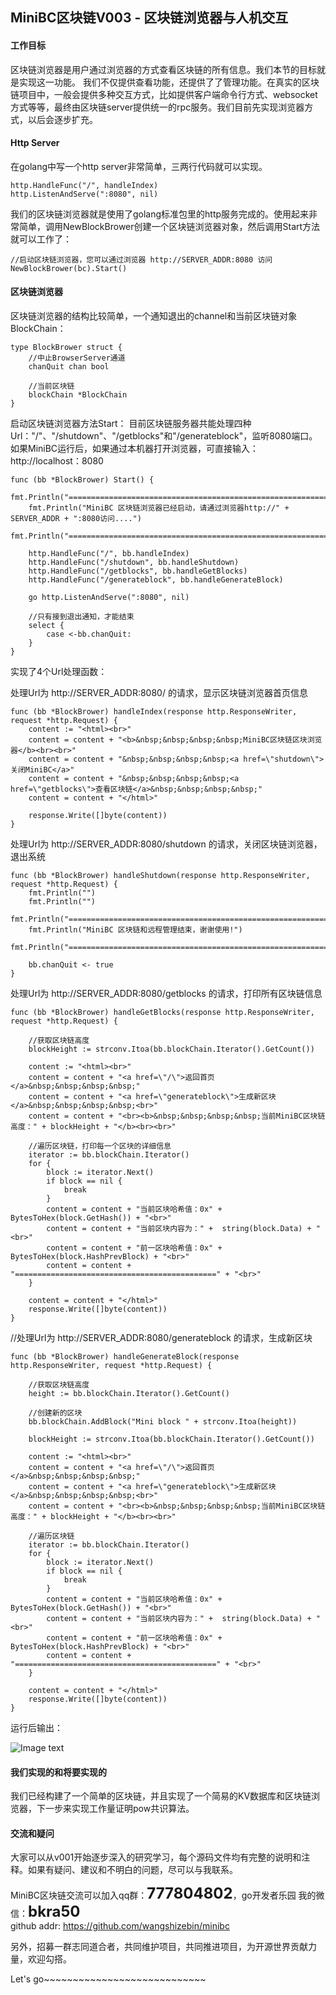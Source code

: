 ## MiniBC区块链V003 - 区块链浏览器与人机交互 #    

####  工作目标

区块链浏览器是用户通过浏览器的方式查看区块链的所有信息。我们本节的目标就是实现这一功能。
我们不仅提供查看功能，还提供了了管理功能。在真实的区块链项目中，一般会提供多种交互方式，比如提供客户端命令行方式、websocket方式等等，最终由区块链server提供统一的rpc服务。我们目前先实现浏览器方式，以后会逐步扩充。

#### Http Server

在golang中写一个http server非常简单，三两行代码就可以实现。

	http.HandleFunc("/", handleIndex)
	http.ListenAndServe(":8080", nil)

我们的区块链浏览器就是使用了golang标准包里的http服务完成的。使用起来非常简单，调用NewBlockBrower创建一个区块链浏览器对象，然后调用Start方法就可以工作了：

	//启动区块链浏览器，您可以通过浏览器 http://SERVER_ADDR:8080 访问
	NewBlockBrower(bc).Start()


####  区块链浏览器

区块链浏览器的结构比较简单，一个通知退出的channel和当前区块链对象BlockChain：  

	type BlockBrower struct {
		//中止BrowserServer通道
		chanQuit chan bool

		//当前区块链
		blockChain *BlockChain
	}

启动区块链浏览器方法Start：
目前区块链服务器共能处理四种Url："/"、"/shutdown"、"/getblocks"和"/generateblock"，监听8080端口。
如果MiniBC运行后，如果通过本机器打开浏览器，可直接输入：http://localhost：8080 

	func (bb *BlockBrower) Start() {
		fmt.Println("=========================================================================")
		fmt.Println("MiniBC 区块链浏览器已经启动，请通过浏览器http://" + SERVER_ADDR + ":8080访问....")
		fmt.Println("=========================================================================")

		http.HandleFunc("/", bb.handleIndex)
		http.HandleFunc("/shutdown", bb.handleShutdown)
		http.HandleFunc("/getblocks", bb.handleGetBlocks)
		http.HandleFunc("/generateblock", bb.handleGenerateBlock)

		go http.ListenAndServe(":8080", nil)

		//只有接到退出通知，才能结束
		select {
			case <-bb.chanQuit:
		}
	}

实现了4个Url处理函数：

处理Url为 http://SERVER_ADDR:8080/ 的请求，显示区块链浏览器首页信息  


	func (bb *BlockBrower) handleIndex(response http.ResponseWriter, request *http.Request) {
		content := "<html><br>"
		content = content + "<b>&nbsp;&nbsp;&nbsp;&nbsp;MiniBC区块链区块浏览器</b><br><br>"
		content = content + "&nbsp;&nbsp;&nbsp;&nbsp;<a href=\"shutdown\">关闭MiniBC</a>"
		content = content + "&nbsp;&nbsp;&nbsp;&nbsp;<a href=\"getblocks\">查看区块链</a>&nbsp;&nbsp;&nbsp;&nbsp;"
		content = content + "</html>"

		response.Write([]byte(content))
	}

处理Url为 http://SERVER_ADDR:8080/shutdown 的请求，关闭区块链浏览器，退出系统  

	func (bb *BlockBrower) handleShutdown(response http.ResponseWriter, request *http.Request) {
		fmt.Println("")
		fmt.Println("")
		fmt.Println("=========================================================================")
		fmt.Println("MiniBC 区块链和远程管理结束，谢谢使用!")
		fmt.Println("=========================================================================")

		bb.chanQuit <- true
	}

处理Url为 http://SERVER_ADDR:8080/getblocks 的请求，打印所有区块链信息  

	func (bb *BlockBrower) handleGetBlocks(response http.ResponseWriter, request *http.Request) {

		//获取区块链高度
		blockHeight := strconv.Itoa(bb.blockChain.Iterator().GetCount())

		content := "<html><br>"
		content = content + "<a href=\"/\">返回首页</a>&nbsp;&nbsp;&nbsp;&nbsp;"
		content = content + "<a href=\"generateblock\">生成新区块</a>&nbsp;&nbsp;&nbsp;&nbsp;<br>"
		content = content + "<br><b>&nbsp;&nbsp;&nbsp;&nbsp;当前MiniBC区块链高度：" + blockHeight + "</b><br><br>"

		//遍历区块链，打印每一个区块的详细信息
		iterator := bb.blockChain.Iterator()
		for {
			block := iterator.Next()
			if block == nil {
				break
			}
			content = content + "当前区块哈希值：0x" + BytesToHex(block.GetHash()) + "<br>"
			content = content + "当前区块内容为：" +  string(block.Data) + "<br>"
			content = content + "前一区块哈希值：0x" +  BytesToHex(block.HashPrevBlock) + "<br>"
			content = content + "=============================================" + "<br>"
		}

		content = content + "</html>"
		response.Write([]byte(content))
	}

//处理Url为 http://SERVER_ADDR:8080/generateblock 的请求，生成新区块  

	func (bb *BlockBrower) handleGenerateBlock(response http.ResponseWriter, request *http.Request) {

		//获取区块链高度
		height := bb.blockChain.Iterator().GetCount()

		//创建新的区块
		bb.blockChain.AddBlock("Mini block " + strconv.Itoa(height))

		blockHeight := strconv.Itoa(bb.blockChain.Iterator().GetCount())

		content := "<html><br>"
		content = content + "<a href=\"/\">返回首页</a>&nbsp;&nbsp;&nbsp;&nbsp;"
		content = content + "<a href=\"generateblock\">生成新区块</a>&nbsp;&nbsp;&nbsp;&nbsp;<br>"
		content = content + "<br><b>&nbsp;&nbsp;&nbsp;&nbsp;当前MiniBC区块链高度：" + blockHeight + "</b><br><br>"

		//遍历区块链
		iterator := bb.blockChain.Iterator()
		for {
			block := iterator.Next()
			if block == nil {
				break
			}
			content = content + "当前区块哈希值：0x" + BytesToHex(block.GetHash()) + "<br>"
			content = content + "当前区块内容为：" +  string(block.Data) + "<br>"
			content = content + "前一区块哈希值：0x" +  BytesToHex(block.HashPrevBlock) + "<br>"
			content = content + "=============================================" + "<br>"
		}

		content = content + "</html>"
		response.Write([]byte(content))
	}


运行后输出：

![Image text](https://github.com/wangshizebin/minibc/blob/master/v003/viewblock.png)


#### 我们实现的和将要实现的  

我们已经构建了一个简单的区块链，并且实现了一个简易的KV数据库和区块链浏览器，下一步来实现工作量证明pow共识算法。  


#### 交流和疑问  

大家可以从v001开始逐步深入的研究学习，每个源码文件均有完整的说明和注释。如果有疑问、建议和不明白的问题，尽可以与我联系。

MiniBC区块链交流可以加入qq群：<font size=5><b>777804802</b></font>，go开发者乐园
我的微信：<font size=5><b>bkra50 </b></font>  
github addr: https://github.com/wangshizebin/minibc

另外，招募一群志同道合者，共同维护项目，共同推进项目，为开源世界贡献力量，欢迎勾搭。

Let's go~~~~~~~~~~~~~~~~~~~~~~~~~~~~

